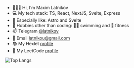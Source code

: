 - 🫵🫶🏻 Hi, I’m Maxim Latnikov
- 💻 My tech stack: TS, React, NextJS, Svelte, Express 
- 🚀 Especially like: Astro and Svelte
- 👀 Hobbies other than coding: 🏊‍♂️ swimming and 🦾 fitness
- 📫 Telegram [@latnikov](https://t.me/latnikov)
- 💌 Email latnikou@gmail.com
- 📚 My Hexlet [profile](https://ru.hexlet.io/u/user-7bf4072855076e0d)
- 🥜 My LeetCode [profile](https://leetcode.com/latnikou/)

![Top Langs](https://github-readme-stats.vercel.app/api/top-langs/?username=latnikov&hide_langs_below=1&layout=compact&langs_count=6&exclude_repo=puzzle,quiz)
